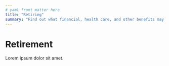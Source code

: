 ```yaml
---
# yaml front matter here
title: "Retiring"
summary: "Find out what financial, health care, and other benefits may be available as you enter this next phase of your life."
---
```


# Retirement

Lorem ipsum dolor sit amet.
